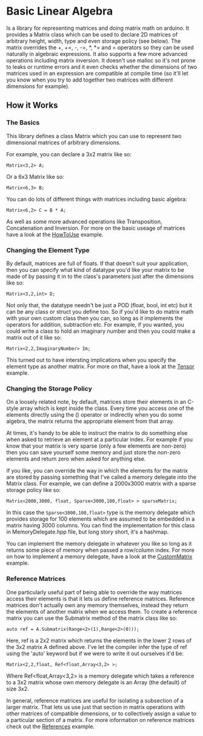 # Basic Linear Algebra

Is a library for representing matrices and doing matrix math on arduino. It provides a Matrix class which can be used to declare 2D matrices of arbitrary height, width, type and even storage policy (see below). The matrix overrides the +, +=, -, -=, *, *= and = operators so they can be used naturally in algebraic expressions. It also supports a few more advanced operations including matrix inversion. It doesn't use malloc so it's not prone to leaks or runtime errors and it even checks whether the dimensions of two matrices used in an expression are compatible at compile time (so it'll let you know when you try to add together two matrices with different dimensions for example).

## How it Works

### The Basics
This library defines a class Matrix which you can use to represent two dimensional matrices of arbitrary dimensions. 

For example, you can declare a 3x2 matrix like so:
```
Matrix<3,2> A;
```
Or a 6x3 Matrix like so:
```
Matrix<6,3> B;
```
You can do lots of different things with matrices including basic algebra:
```
Matrix<6,2> C = B * A;
```
As well as some more advanced operations like Transposition, Concatenation and Inversion. For more on the basic useage of matrices have a look at the [HowToUse](https://github.com/tomstewart89/BasicLinearAlgebra/blob/master/examples/HowToUse/HowToUse.ino) example.

### Changing the Element Type

By default, matrices are full of floats. If that doesn't suit your application, then you can specify what kind of datatype you'd like your matrix to be made of by passing it in to the class's parameters just after the dimensions like so:
```
Matrix<3,2,int> D;
```
Not only that, the datatype needn't be just a POD (float, bool, int etc) but it can be any class or struct you define too. So if you'd like to do matrix math with your own custom class then you can, so long as it implements the operators for addition, subtraction etc. For example, if you wanted, you could write a class to hold an imaginary number and then you could make a matrix out of it like so:
```
Matrix<2,2,ImaginaryNumber> Im;
```
This turned out to have intersting implications when you specify the element type as another matrix. For more on that, have a look at the [Tensor](https://github.com/tomstewart89/BasicLinearAlgebra/blob/master/examples/Tensor/Tensor.ino) example.

### Changing the Storage Policy

On a loosely related note, by default, matrices store their elements in an C-style array which is kept inside the class. Every time you access one of the elements directly using the () operator or indirectly when you do some algebra, the matrix returns the appropriate element from that array. 

At times, it's handy to be able to instruct the matrix to do something else when asked to retrieve an element at a particular index. For example if you know that your matrix is very sparse (only a few elements are non-zero) then you can save yourself some memory and just store the non-zero elements and return zero when asked for anything else.

If you like, you can override the way in which the elements for the matrix are stored by passing something that I've called a memory delegate into the Matrix class. For example, we can define a 2000x3000 matrix with a sparse storage policy like so:  
```
Matrix<2000,3000, float, Sparse<3000,100,float> > sparseMatrix;
```
In this case the ```Sparse<3000,100,float>``` type is the memory delegate which provides storage for 100 elements which are assumed to be embedded in a matrix having 3000 columns. You can find the implementation for this class in MemoryDelegate.hpp file, but long story short, it's a hashmap.

You can implement the memory delegate in whatever you like so long as it returns some piece of memory when passed a row/column index. For more on how to implement a memory delegate, have a look at the  [CustomMatrix](https://github.com/tomstewart89/BasicLinearAlgebra/blob/master/examples/CustomMatrix/CustomMatrix.ino) example.

### Reference Matrices

One particularly useful part of being able to override the way matrices access their elements is that it lets us define reference matrices. Reference matrices don't actually own any memory themselves, instead they return the elements of another matrix when we access them. To create a reference matrix you can use the Submatrix method of the matrix class like so:
```
auto ref = A.Submatrix(Range<2>(1),Range<2>(0)));
```
Here, ref is a 2x2 matrix which returns the elements in the lower 2 rows of the 3x2 matrix A defined above. I've let the compiler infer the type of ref using the 'auto' keyword but if we were to write it out ourselves it'd be:
```
Matrix<2,2,float, Ref<float,Array<3,2> >;
```
Where Ref<float,Array<3,2> is a memory delegate which takes a reference to a 3x2 matrix whose own memory delegate is an Array (the default) of size 3x2.

In general, reference matrices are useful for isolating a subsection of a larger matrix. That lets us use just that section in matrix operations with other matrices of compatible dimensions, or to collectively assign a value to a particular section of a matrix. For more information on reference matrices check out the [References](https://github.com/tomstewart89/BasicLinearAlgebra/blob/master/examples/References/References.ino) example.
